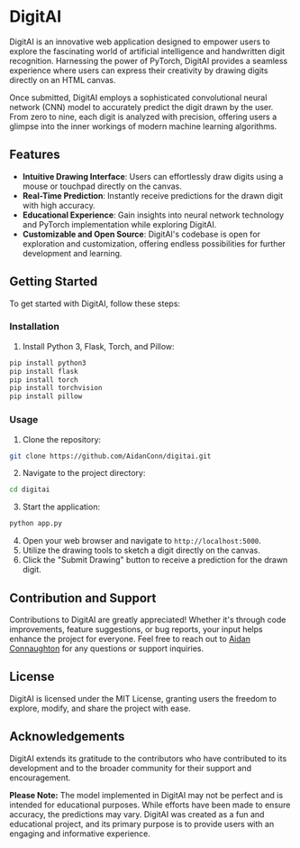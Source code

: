# DigitAI

DigitAI is an innovative web application designed to empower users to explore the fascinating world of artificial intelligence and handwritten digit recognition. Harnessing the power of PyTorch, DigitAI provides a seamless experience where users can express their creativity by drawing digits directly on an HTML canvas.

Once submitted, DigitAI employs a sophisticated convolutional neural network (CNN) model to accurately predict the digit drawn by the user. From zero to nine, each digit is analyzed with precision, offering users a glimpse into the inner workings of modern machine learning algorithms.

## Features

- **Intuitive Drawing Interface**: Users can effortlessly draw digits using a mouse or touchpad directly on the canvas.
- **Real-Time Prediction**: Instantly receive predictions for the drawn digit with high accuracy.
- **Educational Experience**: Gain insights into neural network technology and PyTorch implementation while exploring DigitAI.
- **Customizable and Open Source**: DigitAI's codebase is open for exploration and customization, offering endless possibilities for further development and learning.

## Getting Started

To get started with DigitAI, follow these steps:

### Installation

1. Install Python 3, Flask, Torch, and Pillow:

```bash
pip install python3
pip install flask
pip install torch
pip install torchvision
pip install pillow
```

### Usage

1. Clone the repository:

```bash
git clone https://github.com/AidanConn/digitai.git
```

2. Navigate to the project directory:

```bash
cd digitai
```

3. Start the application:

```bash
python app.py
```

4. Open your web browser and navigate to `http://localhost:5000`.
5. Utilize the drawing tools to sketch a digit directly on the canvas.
6. Click the "Submit Drawing" button to receive a prediction for the drawn digit.

## Contribution and Support

Contributions to DigitAI are greatly appreciated! Whether it's through code improvements, feature suggestions, or bug reports, your input helps enhance the project for everyone. Feel free to reach out to [Aidan Connaughton](mailto:Aidan@aidanconnaughton.com) for any questions or support inquiries.

## License

DigitAI is licensed under the MIT License, granting users the freedom to explore, modify, and share the project with ease.

## Acknowledgements

DigitAI extends its gratitude to the contributors who have contributed to its development and to the broader community for their support and encouragement.

**Please Note:** The model implemented in DigitAI may not be perfect and is intended for educational purposes. While efforts have been made to ensure accuracy, the predictions may vary. DigitAI was created as a fun and educational project, and its primary purpose is to provide users with an engaging and informative experience.
